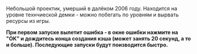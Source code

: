 Небольшой проектик, умерший в далёком 2006 году. Находится на уровне технчиеской демки - можно побегать по уровням и вырвать ресурсы из игры.

**При первом запуске вылетит ошибка - в окне ошибки нажмите на "OK" и дождитесь конца создания кэша (может занять 20 секунд, а то и больше). Последующие запуски будут поизводится быстро.**